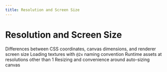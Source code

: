 ```yaml
---
title: Resolution and Screen Size
---
```

# Resolution and Screen Size



Differences between CSS coordinates, canvas dimensions, and renderer screen size
Loading textures with `@2x` naming convention
Runtime assets at resolutions other than 1
Resizing and convenience around auto-sizing canvas
